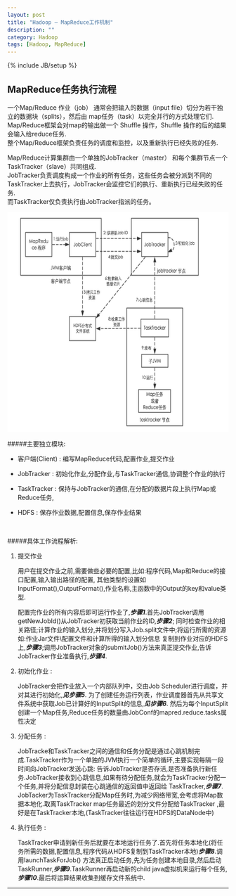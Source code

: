 ```yaml
---
layout: post
title: "Hadoop — MapReduce工作机制"
description: ""
category: Hadoop
tags: [Hadoop, MapReduce]
---
```

{% include JB/setup %}


MapReduce任务执行流程
---------

一个Map/Reduce 作业（job） 通常会把输入的数据（input file）切分为若干独立的数据块（splits），然后由 map任务（task）以完全并行的方式处理它们.<br/>
Map/Reduce框架会对map的输出做一个 Shuffle 操作，Shuffle 操作的后的结果会输入给reduce任务.<br/>
整个Map/Reduce框架负责任务的调度和监控，以及重新执行已经失败的任务.

Map/Reduce计算集群由一个单独的JobTracker（master） 和每个集群节点一个 TaskTracker（slave）共同组成.<br/>
JobTracker负责调度构成一个作业的所有任务，这些任务会被分派到不同的TaskTracker上去执行，JobTracker会监控它们的执行、重新执行已经失败的任务.<br/>
而TaskTracker仅负责执行由JobTracker指派的任务。

<p><img src="/include/img/MapReduce作业执行流程图.jpg" alt="MapReduce工作执行流程图" height='500px' width='600px'/></p>

#####主要独立模块:

- 客户端(Client) : 编写MapReduce代码,配置作业,提交作业

- JobTracker : 初始化作业,分配作业,与TaskTracker通信,协调整个作业的执行

- TaskTracker : 保持与JobTracker的通信,在分配的数据片段上执行Map或Reduce任务,

- HDFS : 保存作业数据,配置信息,保存作业结果

<br/>

#####具体工作流程解析:

1. 提交作业

    用户在提交作业之前,需要做些必要的配置,比如:程序代码,Map和Reduce的接口配置,输入输出路径的配置,
    其他类型的设置如InputFormat(),OutputFormat(),作业名称,主函数中的Output的key和value类型.

    配置完作业的所有内容后即可运行作业了,**_步骤1_**.首先JobTracker调用getNewJobId()从JobTracker初获取当前作业的ID,**_步骤2_**;
    同时检查作业的相关路径;计算作业的输入划分,并将划分写入Job.split文件中;将运行所需的资源如:作业Jar文件\配置文件和计算所得的输入划分信息
    复制到作业对应的HDFS上,**_步骤3_**;调用JobTracker对象的submitJob()方法来真正提交作业,告诉JobTracker作业准备执行,**_步骤4_**.

2. 初始化作业 :

    JobTracker会把作业放入一个内部队列中，交由Job Scheduler进行调度，并对其进行初始化,**_见步骤5_**.
    为了创建任务运行列表，作业调度器首先从共享文件系统中获取Job已计算好的InputSplit的信息,**_见步骤6_**.
    然后为每个InputSplit创建一个Map任务,Reduce任务的数量由JobConf的mapred.reduce.tasks属性决定

3. 分配任务 :

    JobTracke和TaskTracker之间的通信和任务分配是通过心跳机制完成.TaskTracker作为一个单独的JVM执行一个简单的循环,主要实现每隔一段时间向JobTracker发送心跳:
    告诉JobTracker是否存活,是否准备执行新任务.JobTracker接收到心跳信息,如果有待分配任务,就会为TaskTracker分配一个任务,并将分配信息封装在心跳通信的返回值中返回给
    TaskTracker,**_步骤7_**. JobTacker为TaskTracker分配Map任务时,为减少网络带宽,会考虑将Map数据本地化.取离TaskTracker map任务最近的划分文件分配给TaskTracker
    ,最好是在TaskTracker本地,(TaskTracker往往运行在HDFS的DataNode中)

4. 执行任务 :

    TaskTracker申请到新任务后就要在本地运行任务了.首先将任务本地化(将任务所需的数据,配置信息,程序代码从HDFS复制到TaskTracker本地)**_步骤8_**.调用launchTaskForJob()
    方法真正启动任务,先为任务创建本地目录,然后启动TaskRunner,**_步骤9_**.TaskRunner再启动新的child java虚拟机来运行每个任务,**_步骤10_**.最后将运算结果收集到缓存文件系统中.


------------------------------------